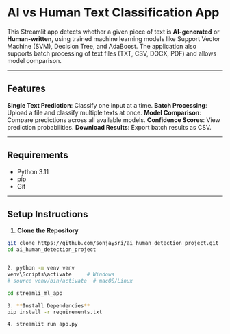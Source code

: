 # AI vs Human Text Classification App

This Streamlit app detects whether a given piece of text is **AI-generated** or **Human-written**, using trained machine learning models like Support Vector Machine (SVM), Decision Tree, and AdaBoost. The application also supports batch processing of text files (TXT, CSV, DOCX, PDF) and allows model comparison.

---

## Features

**Single Text Prediction**: Classify one input at a time.
**Batch Processing**: Upload a file and classify multiple texts at once.
**Model Comparison**: Compare predictions across all available models.
**Confidence Scores**: View prediction probabilities.
**Download Results**: Export batch results as CSV.

---

## Requirements

- Python 3.11
- pip
- Git

---

## Setup Instructions

1. **Clone the Repository**

```bash
git clone https://github.com/sonjaysri/ai_human_detection_project.git
cd ai_human_detection_project


2. python -m venv venv
venv\Scripts\activate     # Windows
# source venv/bin/activate  # macOS/Linux

cd streamli_ml_app

3. **Install Dependencies**
pip install -r requirements.txt

4. streamlit run app.py
